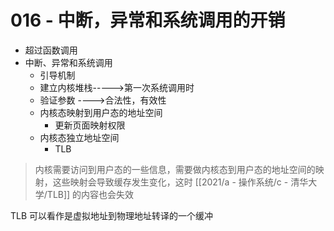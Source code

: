# 016 - 中断，异常和系统调用的开销


+ 超过函数调用
+ 中断、异常和系统调用
	+ 引导机制
	+ 建立内核堆栈----->第一次系统调用时
	+ 验证参数 ---->合法性，有效性
	+ 内核态映射到用户态的地址空间
		+ 更新页面映射权限
	+ 内核态独立地址空间
		+ TLB

> 内核需要访问到用户态的一些信息，需要做内核态到用户态的地址空间的映射，这些映射会导致缓存发生变化，这时 [[2021/a - 操作系统/c - 清华大学/TLB]] 的内容也会失效

TLB 可以看作是虚拟地址到物理地址转译的一个缓冲
